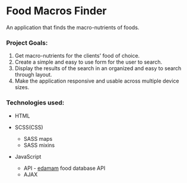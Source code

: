 # Food Macros Finder
 An application that finds the macro-nutrients of foods.
 
### Project Goals:

1. Get macro-nutrients for the clients' food of choice.
2. Create a simple and easy to use form for the user to search.
3. Display the results of the search in an organized and easy to search through layout.
4. Make the application responsive and usable across multiple device sizes.

### Technologies used:

- HTML

- SCSS(CSS)
  - SASS maps
  - SASS mixins

- JavaScript
  - API - [edamam](https://developer.edamam.com/) food database API
  - AJAX

  [Edamam]: https://developer.edamam.com/

  
